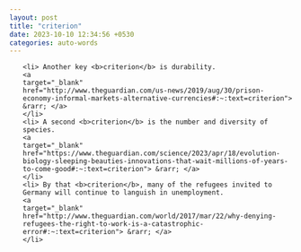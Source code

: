 ```yaml
---
layout: post
title: "criterion"
date: 2023-10-10 12:34:56 +0530
categories: auto-words
---
```

<ol>

    <li> Another key <b>criterion</b> is durability.
    <a 
    target="_blank" 
    href="http://www.theguardian.com/us-news/2019/aug/30/prison-economy-informal-markets-alternative-currencies#:~:text=criterion"> &rarr; </a>
    </li>
    <li> A second <b>criterion</b> is the number and diversity of species.
    <a 
    target="_blank" 
    href="https://www.theguardian.com/science/2023/apr/18/evolution-biology-sleeping-beauties-innovations-that-wait-millions-of-years-to-come-good#:~:text=criterion"> &rarr; </a>
    </li>
    <li> By that <b>criterion</b>, many of the refugees invited to Germany will continue to languish in unemployment.
    <a 
    target="_blank" 
    href="http://www.theguardian.com/world/2017/mar/22/why-denying-refugees-the-right-to-work-is-a-catastrophic-error#:~:text=criterion"> &rarr; </a>
    </li>
